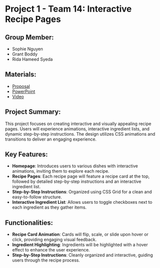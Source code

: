 # Project 1 - Team 14: Interactive Recipe Pages

## Group Member:

- Sophie Nguyen
- Grant Boddy
- Rida Hameed Syeda

## Materials:

- [Proposal](https://drive.google.com/file/d/11bROjhPr30FwSbu4reeODURDIh_Ij6lm/view?usp=sharing)
- [PowerPoint](https://docs.google.com/presentation/d/1-ewbOYTt8PZxolUlstbdvTSNdnY-yizU/edit?usp=sharing&ouid=115868471783120857845&rtpof=true&sd=true)
- [Video](https://drive.google.com/file/d/1vngGyQ7q_s_ryOpDyRf6kWaAwufOSoy_/view?usp=sharing)

## Project Summary:

This project focuses on creating interactive and visually appealing recipe pages. Users will experience animations, interactive ingredient lists, and dynamic step-by-step instructions. The design utilizes CSS animations and transitions to deliver an engaging experience.

## Key Features:

- **Homepage**: Introduces users to various dishes with interactive animations, inviting them to explore each recipe.
- **Recipe Pages**: Each recipe page will feature a recipe card at the top, followed by detailed step-by-step instructions and an interactive ingredient list.
- **Step-by-Step Instructions**: Organized using CSS Grid for a clean and easy-to-follow structure.
- **Interactive Ingredient List**: Allows users to toggle checkboxes next to each ingredient as they gather items.

## Functionalities:

- **Recipe Card Animation**: Cards will flip, scale, or slide upon hover or click, providing engaging visual feedback.
- **Ingredient Highlighting**: Ingredients will be highlighted with a hover effect to enhance the user experience.
- **Step-by-Step Instructions**: Cleanly organized and interactive, guiding users through the recipe process.
